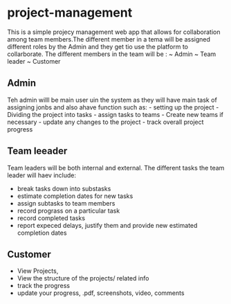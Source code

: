 # project-management
This is a simple projecy management web app that allows for collaboration among team members.The different member in a tema will be assigned different roles by the Admin and they get tio use the platform to collarborate. 
 The different members in the team will be :
 ~ Admin
 ~ Team leader 
 ~ Customer

 ## Admin
 Teh admin willl be main user uin the system as they will have main task of assigning jonbs and also ahave function such as: 
    - setting up the project
    - Dividing the project into tasks
    - assign tasks to teams
    - Create new teams if necessary
    - update any changes to the project
    - track overall project progress


## Team leeader
Team leaders will be both internal and external. The different tasks the team leader will haev include:
  - break tasks down into substasks
  - estimate completion dates for new tasks
  - assign subtasks to team members
  - record prograss on a particular task
  - record completed tasks
  - report expeced delays, justify them and provide new estimated completion dates

 ## Customer
 - View Projects,
- View the structure of the projects/ related info
- track the progress
- update your progress, .pdf, screenshots, video, comments
